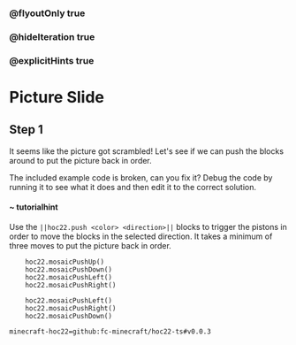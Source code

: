 ### @flyoutOnly true
### @hideIteration true
### @explicitHints true


# Picture Slide

## Step 1
It seems like the picture got scrambled! Let's see if we can push the blocks around to put the picture back in order.

The included example code is broken, can you fix it? Debug the code by running it to see what it does and then edit it to the correct solution.

#### ~ tutorialhint 
Use the ``||hoc22.push <color> <direction>||`` blocks to trigger the pistons in order to move the blocks in the selected direction. It takes a minimum of three moves to put the picture back in order.

```ghost
    hoc22.mosaicPushUp()
    hoc22.mosaicPushDown()
    hoc22.mosaicPushLeft()
    hoc22.mosaicPushRight()
```
```template
    hoc22.mosaicPushLeft()
    hoc22.mosaicPushRight()
    hoc22.mosaicPushDown()
```

```package
minecraft-hoc22=github:fc-minecraft/hoc22-ts#v0.0.3
```